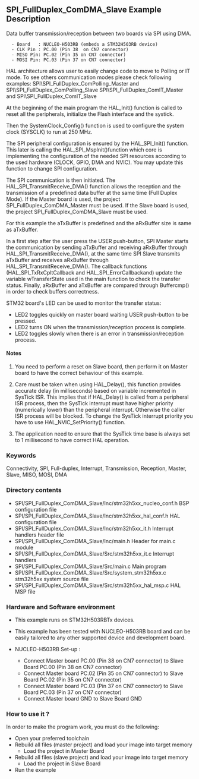 ## <b>SPI_FullDuplex_ComDMA_Slave Example Description</b>

Data buffer transmission/reception between two boards via SPI using DMA.

      - Board   : NUCLEO-H503RB (embeds a STM32H503RB device)
      - CLK Pin : PC.00 (Pin 38  on CN7 connector)
      - MISO Pin: PC.02 (Pin 35 on CN7 connector)
      - MOSI Pin: PC.03 (Pin 37 on CN7 connector)

HAL architecture allows user to easily change code to move to Polling or IT
mode. To see others communication modes please check following examples:
SPI\SPI_FullDuplex_ComPolling_Master and SPI\SPI_FullDuplex_ComPolling_Slave
SPI\SPI_FullDuplex_ComIT_Master and SPI\SPI_FullDuplex_ComIT_Slave

At the beginning of the main program the HAL_Init() function is called to reset
all the peripherals, initialize the Flash interface and the systick.

Then the SystemClock_Config() function is used to configure the system
clock (SYSCLK) to run at 250 MHz.

The SPI peripheral configuration is ensured by the HAL_SPI_Init() function.
This later is calling the HAL_SPI_MspInit()function which core is implementing
the configuration of the needed SPI resources according to the used hardware (CLOCK,
GPIO, DMA and NVIC). You may update this function to change SPI configuration.

The SPI communication is then initiated.
The HAL_SPI_TransmitReceive_DMA() function allows the reception and the
transmission of a predefined data buffer at the same time (Full Duplex Mode).
If the Master board is used, the project SPI_FullDuplex_ComDMA_Master must be used.
If the Slave board is used, the project SPI_FullDuplex_ComDMA_Slave must be used.

For this example the aTxBuffer is predefined and the aRxBuffer size is same as aTxBuffer.

In a first step after the user press the USER push-button, SPI Master starts the
communication by sending aTxBuffer and receiving aRxBuffer through
HAL_SPI_TransmitReceive_DMA(), at the same time SPI Slave transmits aTxBuffer
and receives aRxBuffer through HAL_SPI_TransmitReceive_DMA().
The callback functions (HAL_SPI_TxRxCpltCallback and HAL_SPI_ErrorCallbackand) update
the variable wTransferState used in the main function to check the transfer status.
Finally, aRxBuffer and aTxBuffer are compared through Buffercmp() in order to
check buffers correctness.

STM32 board's LED can be used to monitor the transfer status:

 - LED2 toggles quickly on master board waiting USER push-button to be pressed.
 - LED2 turns ON when the transmission/reception process is complete.
 - LED2 toggles slowly when there is an error in transmission/reception process.

#### <b>Notes</b>

 1. You need to perform a reset on Slave board, then perform it on Master board
    to have the correct behaviour of this example.

 2. Care must be taken when using HAL_Delay(), this function provides accurate delay (in milliseconds)
    based on variable incremented in SysTick ISR. This implies that if HAL_Delay() is called from
    a peripheral ISR process, then the SysTick interrupt must have higher priority (numerically lower)
    than the peripheral interrupt. Otherwise the caller ISR process will be blocked.
    To change the SysTick interrupt priority you have to use HAL_NVIC_SetPriority() function.

 3. The application need to ensure that the SysTick time base is always set to 1 millisecond
    to have correct HAL operation.

### <b>Keywords</b>

Connectivity, SPI, Full-duplex, Interrupt, Transmission, Reception, Master, Slave, MISO, MOSI, DMA

### <b>Directory contents</b>

  - SPI/SPI_FullDuplex_ComDMA_Slave/Inc/stm32h5xx_nucleo_conf.h     BSP configuration file
  - SPI/SPI_FullDuplex_ComDMA_Slave/Inc/stm32h5xx_hal_conf.h        HAL configuration file
  - SPI/SPI_FullDuplex_ComDMA_Slave/Inc/stm32h5xx_it.h              Interrupt handlers header file
  - SPI/SPI_FullDuplex_ComDMA_Slave/Inc/main.h                      Header for main.c module
  - SPI/SPI_FullDuplex_ComDMA_Slave/Src/stm32h5xx_it.c              Interrupt handlers
  - SPI/SPI_FullDuplex_ComDMA_Slave/Src/main.c                      Main program
  - SPI/SPI_FullDuplex_ComDMA_Slave/Src/system_stm32h5xx.c          stm32h5xx system source file
  - SPI/SPI_FullDuplex_ComDMA_Slave/Src/stm32h5xx_hal_msp.c         HAL MSP file

### <b>Hardware and Software environment</b>

  - This example runs on STM32H503RBTx devices.

  - This example has been tested with NUCLEO-H503RB board and can be
    easily tailored to any other supported device and development board.

  - NUCLEO-H503RB Set-up :

    - Connect Master board PC.00 (Pin 38  on CN7 connector) to Slave Board PC.00 (Pin 38  on CN7 connector)
    - Connect Master board PC.02 (Pin 35 on CN7 connector) to Slave Board PC.02 (Pin 35 on CN7 connector)
    - Connect Master board PC.03 (Pin 37 on CN7 connector) to Slave Board PC.03 (Pin 37 on CN7 connector)
    - Connect Master board GND  to Slave Board GND

### <b>How to use it ?</b>

In order to make the program work, you must do the following:

 - Open your preferred toolchain
 - Rebuild all files (master project) and load your image into target memory
    - Load the project in Master Board
 - Rebuild all files (slave project) and load your image into target memory
    - Load the project in Slave Board
 - Run the example
